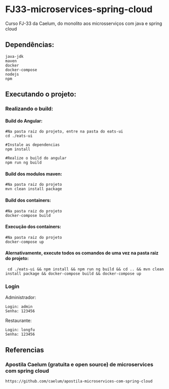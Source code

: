 # FJ33-microservices-spring-cloud
Curso FJ-33 da Caelum, do monolito aos microsserviços com java e spring cloud

## Dependências:
```
java-jdk
maven
docker
docker-compose
nodejs
npm
```

## Executando o projeto:

### Realizando o build:

#### Build do Angular:
```
#Na pasta raiz do projeto, entre na pasta do eats-ui
cd ./eats-ui 

#Instale as dependencias 
npm install 

#Realize o build do angular
npm run ng build
```

#### Build dos modulos maven:
```
#Na pasta raiz do projeto
mvn clean install package
```

#### Build dos containers:
```
#Na pasta raiz do projeto
docker-compose build
```

#### Execução dos containers:
```
#Na pasta raiz do projeto
docker-compose up
```

#### Alernativamente, execute todos os comandos de uma vez na pasta raiz do projeto:
```
 cd ./eats-ui && npm install && npm run ng build && cd .. && mvn clean install package && docker-compose build && docker-compose up
```


### Login

Administrador:
```
Login: admin
Senha: 123456
```
Restaurante:
```
Login: longfu
Senha: 123456
```


## Referencias

### Apostila Caelum (gratuita e open source) de microservices com spring cloud 
```
https://github.com/caelum/apostila-microservices-com-spring-cloud
```

